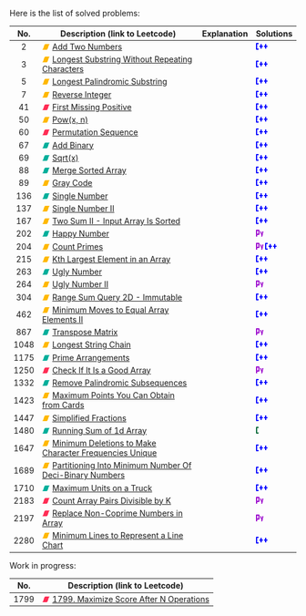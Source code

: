Here is the list of solved problems:

| No.  | Description (link to Leetcode)                                                                                                                                    | Explanation | Solutions                        |
|:----:|-------------------------------------------------------------------------------------------------------------------------------------------------------------------|-------------|----------------------------------|
|  2   | ![M](img/M.png) [Add Two Numbers](https://leetcode.com/problems/add-two-numbers/)                                                                                 |             | ![](img/cpp.png)                 |
|  3   | ![M](img/M.png) [Longest Substring Without Repeating Characters](https://leetcode.com/problems/longest-substring-without-repeating-characters/)                   |             | ![](img/cpp.png)                 |
|  5   | ![M](img/M.png) [Longest Palindromic Substring](https://leetcode.com/problems/longest-palindromic-substring/)                                                     |             | ![](img/cpp.png)                 |
|  7   | ![M](img/M.png) [Reverse Integer](https://leetcode.com/problems/reverse-integer/)                                                                                 |             | ![](img/cpp.png)                 |
|  41  | ![H](img/H.png) [First Missing Positive](https://leetcode.com/problems/first-missing-positive/)                                                                   |             | ![](img/cpp.png)                 |
|  50  | ![M](img/M.png) [Pow(x, n)](https://leetcode.com/problems/powx-n/)                                                                                                |             | ![](img/cpp.png)                 |
|  60  | ![H](img/H.png) [Permutation Sequence](https://leetcode.com/problems/permutation-sequence/)                                                                       |             | ![](img/cpp.png)                 |
|  67  | ![E](img/E.png) [Add Binary](https://leetcode.com/problems/add-binary/)                                                                                           |             | ![](img/cpp.png)                 |
|  69  | ![E](img/E.png) [Sqrt(x)](https://leetcode.com/problems/sqrtx/)                                                                                                   |             | ![](img/cpp.png)                 |
|  88  | ![E](img/E.png) [Merge Sorted Array](https://leetcode.com/problems/merge-sorted-array/)                                                                           |             | ![](img/cpp.png)                 |
|  89  | ![M](img/M.png) [Gray Code](https://leetcode.com/problems/gray-code/)                                                                                             |             | ![](img/cpp.png)                 |
| 136  | ![E](img/E.png) [Single Number](https://leetcode.com/problems/single-number/)                                                                                     |             | ![](img/cpp.png)                 |
| 137  | ![M](img/M.png) [Single Number II](https://leetcode.com/problems/single-number-ii/)                                                                               |             | ![](img/cpp.png)                 |
| 167  | ![M](img/M.png) [Two Sum II - Input Array Is Sorted]()                                                                                                            |             | ![](img/cpp.png)                 |
| 202  | ![E](img/E.png) [Happy Number](https://leetcode.com/problems/happy-number/)                                                                                       |             | ![](img/py.png)                  |
| 204  | ![M](img/M.png) [Count Primes](https://leetcode.com/problems/count-primes/)                                                                                       |             | ![](img/py.png) ![](img/cpp.png) |
| 215  | ![M](img/M.png) [Kth Largest Element in an Array](https://leetcode.com/problems/kth-largest-element-in-an-array/)                                                 |             | ![](img/cpp.png)                 |
| 263  | ![E](img/E.png) [Ugly Number](https://leetcode.com/problems/ugly-number/)                                                                                         |             | ![](img/cpp.png)                 |
| 264  | ![M](img/M.png) [Ugly Number II](https://leetcode.com/problems/ugly-number-ii/)                                                                                   |             | ![](img/py.png)                  |
| 304  | ![M](img/M.png) [Range Sum Query 2D - Immutable](https://leetcode.com/problems/range-sum-query-2d-immutable/)                                                     |             | ![](img/cpp.png)                 |
| 462  | ![M](img/M.png) [Minimum Moves to Equal Array Elements II](https://leetcode.com/problems/minimum-moves-to-equal-array-elements-ii/)                               |             | ![](img/cpp.png)                 |
| 867  | ![E](img/E.png) [Transpose Matrix](https://leetcode.com/problems/transpose-matrix/)                                                                               |             | ![](img/py.png)                  |
| 1048 | ![M](img/M.png) [Longest String Chain](https://leetcode.com/problems/longest-string-chain/)                                                                       |             | ![](img/cpp.png)                 |
| 1175 | ![E](img/E.png) [Prime Arrangements](https://leetcode.com/problems/prime-arrangements/)                                                                           |             | ![](img/cpp.png)                 |
| 1250 | ![H](img/H.png) [Check If It Is a Good Array](https://leetcode.com/problems/check-if-it-is-a-good-array/)                                                         |             | ![](img/py.png)                  |
| 1332 | ![E](img/E.png) [Remove Palindromic Subsequences](https://leetcode.com/problems/remove-palindromic-subsequences/)                                                 |             | ![](img/cpp.png)                 |
| 1423 | ![M](img/M.png) [Maximum Points You Can Obtain from Cards](https://leetcode.com/problems/maximum-points-you-can-obtain-from-cards/)                               |             | ![](img/cpp.png)                 |
| 1447 | ![M](img/M.png) [Simplified Fractions](https://leetcode.com/problems/simplified-fractions/)                                                                       |             | ![](img/cpp.png)                 |
| 1480 | ![E](img/E.png) [Running Sum of 1d Array](https://leetcode.com/problems/running-sum-of-1d-array/)                                                                 |             | ![](img/c.png)                   |
| 1647 | ![M](img/M.png) [Minimum Deletions to Make Character Frequencies Unique](https://leetcode.com/problems/minimum-deletions-to-make-character-frequencies-unique/)   |             | ![](img/cpp.png)                 |
| 1689 | ![M](img/M.png) [Partitioning Into Minimum Number Of Deci-Binary Numbers](https://leetcode.com/problems/partitioning-into-minimum-number-of-deci-binary-numbers/) |             | ![](img/cpp.png)                 |
| 1710 | ![E](img/E.png) [Maximum Units on a Truck](https://leetcode.com/problems/maximum-units-on-a-truck/)                                                               |             | ![](img/cpp.png)                 |
| 2183 | ![H](img/H.png) [Count Array Pairs Divisible by K](https://leetcode.com/problems/count-array-pairs-divisible-by-k/)                                               |             | ![](img/py.png)                  |
| 2197 | ![H](img/H.png) [Replace Non-Coprime Numbers in Array](https://leetcode.com/problems/replace-non-coprime-numbers-in-array/)                                       |             | ![](img/py.png)                  |
| 2280 | ![M](img/M.png) [Minimum Lines to Represent a Line Chart](https://leetcode.com/problems/minimum-lines-to-represent-a-line-chart/)                                 |             | ![](img/cpp.png)                 |

Work in progress:

| No.  | Description (link to Leetcode)                                                                                              |
|:----:|-----------------------------------------------------------------------------------------------------------------------------|
| 1799 | ![H](img/H.png) [1799. Maximize Score After N Operations](https://leetcode.com/problems/maximize-score-after-n-operations/) |
